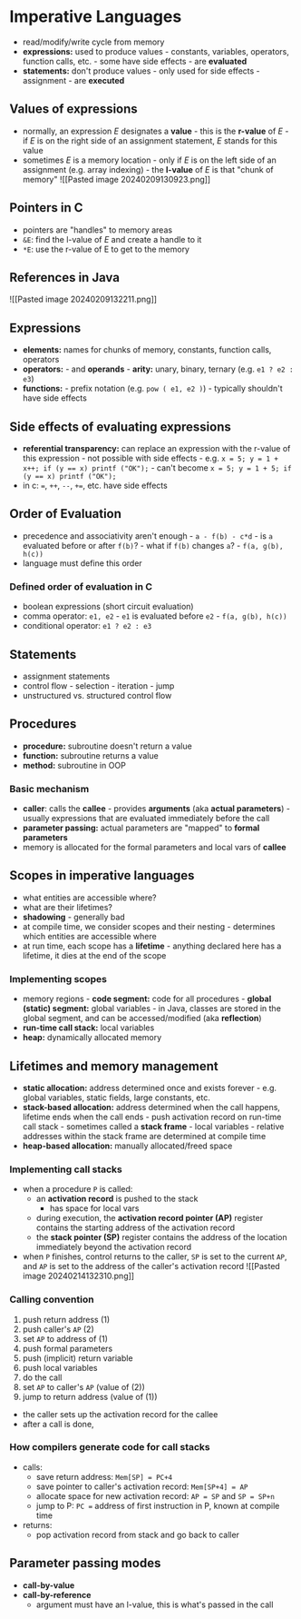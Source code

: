 # Imperative Languages
- read/modify/write cycle from memory
- **expressions:** used to produce values
      - constants, variables, operators, function calls, etc.
      - some have side effects
      - are **evaluated**
- **statements:** don't produce values
      - only used for side effects
      - assignment
      - are **executed**

## Values of expressions
- normally, an expression *E* designates a **value**
      - this is the **r-value** of *E*
        - if *E* is on the right side of an assignment statement, *E* stands for this value
- sometimes *E* is a memory location
      - only if *E* is on the left side of an assignment (e.g. array indexing)
      - the **l-value** of *E* is that "chunk of memory"
![[Pasted image 20240209130923.png]]

## Pointers in C
- pointers are "handles" to memory areas
- `&E`: find the l-value of *E* and create a handle to it
- `*E`: use the r-value of E to get to the memory

## References in Java
![[Pasted image 20240209132211.png]]

## Expressions
- **elements:** names for chunks of memory, constants, function calls, operators
- **operators:**
      - and **operands**
      - **arity:** unary, binary, ternary (e.g. `e1 ? e2 : e3`)
- **functions:**
      - prefix notation (e.g. `pow ( e1, e2 )`)
      - typically shouldn't have side effects

## Side effects of evaluating expressions
- **referential transparency:** can replace an expression with the r-value of this expression
      - not possible with side effects
        - e.g. `x = 5; y = 1 + x++; if (y == x) printf ("OK");`
        - can't become `x = 5; y = 1 + 5; if (y == x) printf ("OK");`
- in c: `=`, `++`, `--`, `+=`, etc. have side effects

## Order of Evaluation
- precedence and associativity aren't enough
      - `a - f(b) - c*d`
        - is `a` evaluated before or after `f(b)`?
        - what if `f(b)` changes `a`?
      - `f(a, g(b), h(c))`
- language must define this order

### Defined order of evaluation in C
- boolean expressions (short circuit evaluation)
- comma operator: `e1, e2`
      - `e1` is evaluated before `e2`
      - `f(a, g(b), h(c))`
- conditional operator: `e1 ? e2 : e3`

## Statements
- assignment statements
- control flow
      - selection
      - iteration
      - jump
- unstructured vs. structured control flow

## Procedures
- **procedure:** subroutine doesn't return a value
- **function:** subroutine returns a value
- **method:** subroutine in OOP

### Basic mechanism
- **caller**: calls the **callee**
      - provides **arguments** (aka **actual parameters**)
        - usually expressions that are evaluated immediately before the call
- **parameter passing:** actual parameters are "mapped" to **formal parameters**
- memory is allocated for the formal parameters and local vars of **callee**

## Scopes in imperative languages
- what entities are accessible where?
- what are their lifetimes?
- **shadowing**
      - generally bad
- at compile time, we consider scopes and their nesting
      - determines which entities are accessible where
- at run time, each scope has a **lifetime**
      - anything declared here has a lifetime, it dies at the end of the scope

### Implementing scopes
- memory regions
      - **code segment:** code for all procedures
      - **global (static) segment:** global variables
        - in Java, classes are stored in the global segment, and can be accessed/modified (aka **reflection**)
- **run-time call stack:** local variables
- **heap:** dynamically allocated memory

## Lifetimes and memory management
- **static allocation:** address determined once and exists forever
      - e.g. global variables, static fields, large constants, etc.
- **stack-based allocation:** address determined when the call happens, lifetime ends when the call ends
      - push activation record on run-time call stack
        - sometimes called a **stack frame**
      - local variables
      - relative addresses within the stack frame are determined at compile time
- **heap-based allocation:** manually allocated/freed space

### Implementing call stacks
- when a procedure `P` is called:
    - an **activation record** is pushed to the stack
        - has space for local vars
    - during execution, the **activation record pointer (AP)** register contains the starting address of the activation record
    - the **stack pointer (SP)** register contains the address of the location immediately beyond the activation record
- when `P` finishes, control returns to the caller, `SP` is set to the current `AP`, and `AP` is set to the address of the caller's activation record
![[Pasted image 20240214132310.png]]

### Calling convention
1. push return address (1)
2. push caller's `AP` (2)
3. set `AP` to address of (1)
4. push formal parameters
5. push (implicit) return variable
6. push local variables
7. do the call
9. set `AP` to caller's `AP` (value of (2))
10. jump to return address (value of (1))

- the caller sets up the activation record for the callee
- after a call is done, 

### How compilers generate code for call stacks
- calls:
    - save return address: `Mem[SP] = PC+4`
    - save pointer to caller's activation record: `Mem[SP+4] = AP`
    - allocate space for new activation record: `AP = SP` and `SP = SP+n`
    - jump to P: `PC =` address of first instruction in P, known at compile time
- returns:
    - pop activation record from stack and go back to caller

## Parameter passing modes
- **call-by-value**
- **call-by-reference**
    - argument must have an l-value, this is what's passed in the call


